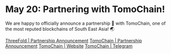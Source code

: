 # May 20: Partnering with TomoChain!

We are happy to officially announce a partnership 🤝 with TomoChain, one of the most reputed blockchains of South East Asia! 🌏

[ThreeFold | Partnership Announcement](https://blog.threefold.io/blog/tfblog/posts/tomochain--threefold-joining-forces-to-decentralize-cloud-computing---tomochain-masternodes)
[TomoChain | Partnership Announcement](https://medium.com/tomochain/tomochain-threefold-joining-forces-to-decentralize-cloud-computing-tomochain-masternodes-12004bfdf14f)
[TomoChain | Website](https://www.tomochain.com/)
[TomoChain | Telegram](https://t.me/TomoChainChannel)